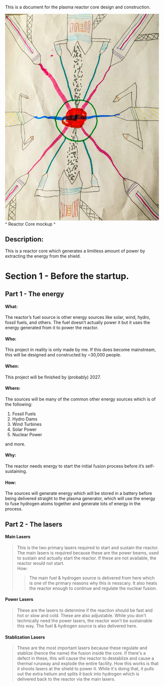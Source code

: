 This is a document for the plasma reactor core design and construction.

![Reactor Core](/image/pcore.jpeg "Reactor Core")
^ Reactor Core mockup ^

## Description:

This is a reactor core which generates a limitless amount of power by extracting the energy from the shield.

# Section 1 - Before the startup.
## Part 1 - The energy
#### What:

The reactor’s fuel source is other energy sources like solar, wind, hydro, fossil fuels, and others. The fuel doesn’t actually power it but it uses the energy generated from it to power the reactor.

#### Who:

This project in reality is only made by me.
If this does become mainstream, this will be designed and constructed by ~30,000 people.

#### When:

This project will be finished by (probably) 2027.

#### Where:

The sources will be many of the common other energy sources which is of the following:
1. Fossil Fuels
1. Hydro Dams
1. Wind Turbines
1. Solar Power
1. Nuclear Power

and more.

#### Why:

The reactor needs energy to start the initial fusion process before it’s self-sustaining.

#### How:
The sources will generate energy which will be stored in a battery before being delivered straight to the plasma generator, which will use the energy to fuse hydrogen atoms together and generate lots of energy in the process.

## Part 2 - The lasers

#### Main Lasers
>This is the two primary lasers required to start and sustain the reactor.
>The main lasers is required because these are the power beams, used to sustain and actually start the reactor.
>If these are not available, the reactor would not start.  
>How:
>>The main fuel & hydrogen source is delivered from here which is one of the primary reasons why this is nesscary.
>>It also heats the reactor enough to continue and regulate the nuclear fusion.

#### Power Lasers
>These are the lasers to determine if the reaction should be fast and hot or slow and cold. These are also adjustable.
>While you don't technically need the power lasers, the reactor won't be sustainable this way.
>The fuel & hydrogen source is also delivered here.

#### Stablization Lasers
>These are the most important lasers because these regulate and stablize (hence the name) the fusion inside the core.
>If there's a defect in these, this will cause the reactor to destablize and cause a thermal runaway and explode the entire facility.
>How this works is that it shoots lasers at the shield to power it. While it's doing that, it pulls out the extra helium and splits it back into hydrogen which is delivered back to the reactor via the main lasers.